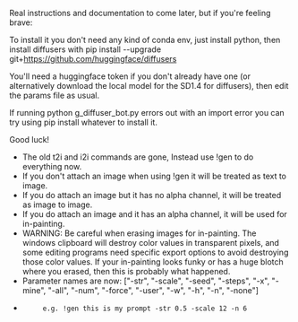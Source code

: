 Real instructions and documentation to come later, but if you're feeling brave:

To install it you don't need any kind of conda env, just install python, then install diffusers with pip install --upgrade git+https://github.com/huggingface/diffusers

You'll need a huggingface token if you don't already have one (or alternatively download the local model for the SD1.4 for diffusers), then edit the params file as usual.

If running python g_diffuser_bot.py errors out with an import error you can try using pip install whatever to install it.

Good luck!

- The old t2i and i2i commands are gone, Instead use !gen to do everything now.
- If you don't attach an image when using !gen it will be treated as text to image.
- If you do attach an image but it has no alpha channel, it will be treated as image to image.
- If you do attach an image and it has an alpha channel, it will be used for in-painting.
- WARNING: Be careful when erasing images for in-painting. The windows clipboard will destroy color values in transparent pixels, and some editing programs
           need specific export options to avoid destroying those color values. If your in-painting looks funky or has a huge blotch where you erased, then
           this is probably what happened.
- Parameter names are now: ["-str", "-scale", "-seed", "-steps", "-x", "-mine", "-all", "-num", "-force", "-user", "-w", "-h", "-n", "-none"]
-          e.g. !gen this is my prompt -str 0.5 -scale 12 -n 6
